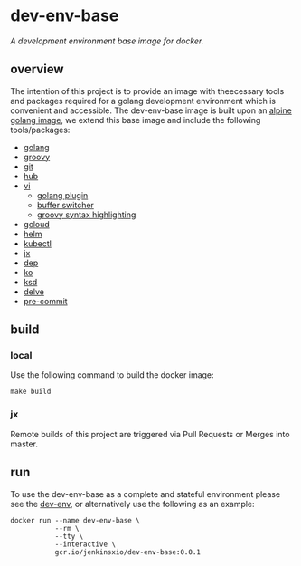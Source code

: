 # dev-env-base
_A development environment base image for docker._

## overview
The intention of this project is to provide an image with theecessary tools and packages required for a golang development environment which is convenient and accessible. The dev-env-base image is built upon an [alpine golang image](https://hub.docker.com/_/golang), we extend this base image and include the following tools/packages:
- [golang](https://golang.org/)
- [groovy](http://groovy-lang.org/)
- [git](https://git-scm.com/)
- [hub](https://github.com/github/hub)
- [vi](https://www.vim.org/)
  - [golang plugin](https://github.com/fatih/vim-go)
  - [buffer switcher](https://github.com/manniwood/vim-buf)
  - [groovy syntax highlighting](https://github.com/vim-scripts/groovy.vim)
- [gcloud](https://cloud.google.com/sdk/gcloud/)
- [helm](https://helm.sh/)
- [kubectl](https://kubernetes.io/docs/tasks/tools/install-kubectl/)
- [jx](https://github.com/jenkins-x/jx)
- [dep](https://github.com/golang/dep)
- [ko](https://github.com/google/go-containerregistry/tree/master/cmd/ko)
- [ksd](https://github.com/mfuentesg/ksd)
- [delve](https://github.com/go-delve/delve)
- [pre-commit](https://pre-commit.com/)

## build
### local
Use the following command to build the docker image:
```
make build
```
### jx
Remote builds of this project are triggered via Pull Requests or Merges into master.

## run
To use the dev-env-base as a complete and stateful environment please see the [dev-env](https://github.com/jenkins-x/dev-env), or alternatively use the following as an example:
```
docker run --name dev-env-base \
           --rm \
           --tty \
           --interactive \
           gcr.io/jenkinsxio/dev-env-base:0.0.1
```
